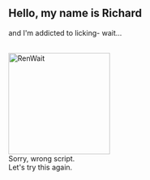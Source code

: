 ## Hello, my name is Richard

and I'm addicted to licking- wait...

<br />
<img 	src="https://bit.ly/RenWait-Parchment"
		width="200px"
		alt="RenWait"/>

<br >
Sorry, wrong script.<br />
Let's try this again.


